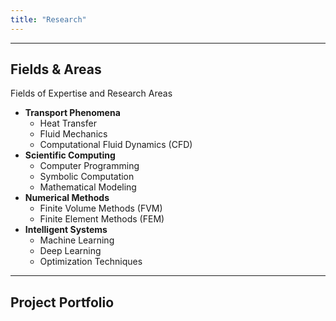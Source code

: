 ```yaml
---
title: "Research"
---
```


---

## Fields & Areas

Fields of Expertise and Research Areas

* **Transport Phenomena**
    * Heat Transfer
    * Fluid Mechanics
    * Computational Fluid Dynamics (CFD)
* **Scientific Computing**
    * Computer Programming
    * Symbolic Computation
    * Mathematical Modeling
* **Numerical Methods**
    * Finite Volume Methods (FVM)
    * Finite Element Methods (FEM)
* **Intelligent Systems**
    * Machine Learning
    * Deep Learning
    * Optimization Techniques

---

## Project Portfolio


